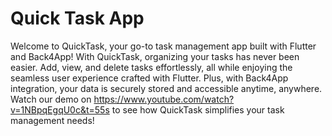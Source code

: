 # Quick Task App

Welcome to QuickTask, your go-to task management app built with Flutter and Back4App! With QuickTask, organizing your tasks has never been easier. Add, view, and delete tasks effortlessly, all while enjoying the seamless user experience crafted with Flutter. Plus, with Back4App integration, your data is securely stored and accessible anytime, anywhere. Watch our demo on https://www.youtube.com/watch?v=1NBpqEgqU0c&t=55s to see how QuickTask simplifies your task management needs!
